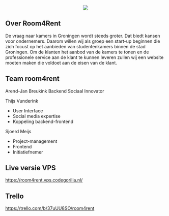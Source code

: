 <p align="center"><img src="/Room4Rent.png""></p>


## Over Room4Rent

De vraag naar kamers in Groningen wordt steeds groter. Dat biedt kansen voor ondernemers. Daarom willen wij als groep een start-up beginnen die zich focust op het aanbieden van studentenkamers binnen de stad Groningen. Om de klanten het aanbod van de kamers te tonen en de professionele service aan de klant te kunnen leveren zullen wij een website moeten maken die voldoet aan de eisen van de klant.

## Team room4rent

Arend-Jan Breukink
Backend
Sociaal
Innovator

Thijs Vunderink
- User Interface
- Social media expertise
- Koppeling backend-frontend

Sjoerd Meijs
- Project-management
- Frontend
- Initiatiefnemer



## Live versie VPS

https://room4rent.vps.codegorilla.nl/

## Trello

https://trello.com/b/37uUU8SO/room4rent
